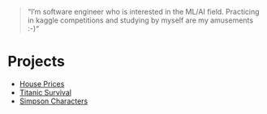 > “I’m software engineer who is interested in the ML/AI field. Practicing in kaggle competitions and studying by myself are my amusements :-)”

# __Projects__

* [House Prices](https://github.com/samuxiii/notebooks/blob/master/houses/House%20Prices%20Clean.ipynb)
* [Titanic Survival](https://github.com/samuxiii/notebooks/blob/master/titanic/Titanic%20Survival%20Kaggle.ipynb)
* [Simpson Characters](https://github.com/samuxiii/notebooks/blob/master/simpsons/Simpsons.ipynb)
